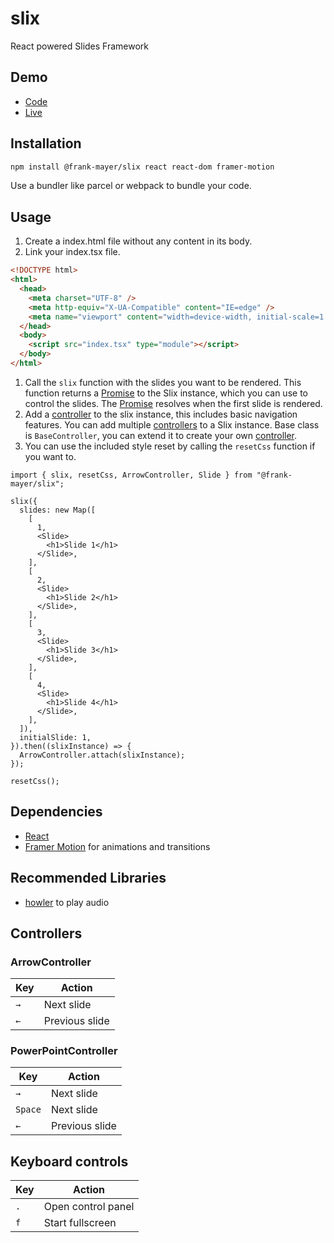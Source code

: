 # slix

React powered Slides Framework

## Demo

- [Code](https://github.com/Frank-Mayer/slix-demo)
- [Live](https://Frank-Mayer.github.io/slix-demo)

## Installation

```bash
npm install @frank-mayer/slix react react-dom framer-motion
```

Use a bundler like parcel or webpack to bundle your code.

## Usage

1. Create a index.html file without any content in its body.
1. Link your index.tsx file.

```html
<!DOCTYPE html>
<html>
  <head>
    <meta charset="UTF-8" />
    <meta http-equiv="X-UA-Compatible" content="IE=edge" />
    <meta name="viewport" content="width=device-width, initial-scale=1.0" />
  </head>
  <body>
    <script src="index.tsx" type="module"></script>
  </body>
</html>
```

1. Call the `slix` function with the slides you want to be rendered. This function returns a [Promise](https://developer.mozilla.org/en-US/docs/Web/JavaScript/Reference/Global_Objects/Promise) to the Slix instance, which you can use to control the slides. The [Promise](https://developer.mozilla.org/en-US/docs/Web/JavaScript/Reference/Global_Objects/Promise) resolves when the first slide is rendered.
1. Add a [controller](#controllers) to the slix instance, this includes basic navigation features. You can add multiple [controllers](#controllers) to a Slix instance. Base class is `BaseController`, you can extend it to create your own [controller](#controllers).
1. You can use the included style reset by calling the `resetCss` function if you want to.

```tsx
import { slix, resetCss, ArrowController, Slide } from "@frank-mayer/slix";

slix({
  slides: new Map([
    [
      1,
      <Slide>
        <h1>Slide 1</h1>
      </Slide>,
    ],
    [
      2,
      <Slide>
        <h1>Slide 2</h1>
      </Slide>,
    ],
    [
      3,
      <Slide>
        <h1>Slide 3</h1>
      </Slide>,
    ],
    [
      4,
      <Slide>
        <h1>Slide 4</h1>
      </Slide>,
    ],
  ]),
  initialSlide: 1,
}).then((slixInstance) => {
  ArrowController.attach(slixInstance);
});

resetCss();
```

## Dependencies

- [React](https://reactjs.org)
- [Framer Motion](https://www.framer.com/motion) for animations and transitions

## Recommended Libraries

- [howler](https://www.npmjs.com/package/howler) to play audio

## Controllers

### ArrowController

| Key | Action         |
| --- | -------------- |
| `→` | Next slide     |
| `←` | Previous slide |

### PowerPointController

| Key     | Action         |
| ------- | -------------- |
| `→`     | Next slide     |
| `Space` | Next slide     |
| `←`     | Previous slide |

## Keyboard controls

| Key | Action             |
| --- | ------------------ |
| `.` | Open control panel |
| `f` | Start fullscreen   |
